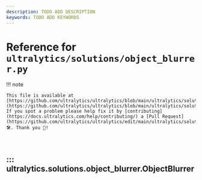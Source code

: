 ```yaml
---
description: TODO ADD DESCRIPTION
keywords: TODO ADD KEYWORDS
---
```


# Reference for `ultralytics/solutions/object_blurrer.py`

!!! note

    This file is available at [https://github.com/ultralytics/ultralytics/blob/main/ultralytics/solutions/object_blurrer.py](https://github.com/ultralytics/ultralytics/blob/main/ultralytics/solutions/object_blurrer.py). If you spot a problem please help fix it by [contributing](https://docs.ultralytics.com/help/contributing/) a [Pull Request](https://github.com/ultralytics/ultralytics/edit/main/ultralytics/solutions/object_blurrer.py) 🛠️. Thank you 🙏!

<br>

## ::: ultralytics.solutions.object_blurrer.ObjectBlurrer

<br><br>
